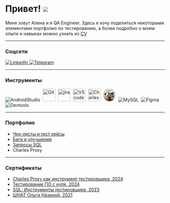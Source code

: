 <h1>
  Привет!
  <img src="https://media.giphy.com/media/hvRJCLFzcasrR4ia7z/giphy.gif" width="30px"/>
</h1>
Меня зовут Алена и я QA Engineer. Здесь я хочу поделиться некоторыми элементами портфолио по тестированию, а более подробно о моем опыте и навыках можно узнать из <a href="https://docs.google.com/document/d/11bJt0FqSYUk3LOryaEMa4bf5tpM0DNpmVYW2-TXsVwY/edit?pli=1#heading=h.78rlvk1sif5a" rel="noflow">CV</a>

---
### Соцсети
<div id="badges">
  <p>
  <a href="https://www.linkedin.com/in/alena-guraleva-004272212" rel="nofollow">
  <img src="https://camo.githubusercontent.com/78105bdf0d6f21a8c0e495de1434a8afec1f4f7f789bd1813c87e46cf0e43187/68747470733a2f2f696d672e69636f6e73382e636f6d2f3f73697a653d3531322669643d313339333026666f726d61743d706e67" title="LinkedIn"  alt="LinkedIn" width="40" height="40"/>
  </a>
  <a href="https://t.me/AlenaGuraleva" rel="nofollow">
  <img src="https://camo.githubusercontent.com/fcbf048deb1f46a9fdfea57f18321f6e641acb024cbe91522b2fb1534803251c/68747470733a2f2f696d672e69636f6e73382e636f6d2f3f73697a653d3531322669643d363333303626666f726d61743d706e67" title="Telegram"  alt="Telegram" width="40"/>
  </a>
</p>
</div>

---
### Инструменты
<div>
  <img src="https://camo.githubusercontent.com/e70b799e72de2cbcbdfc253cc4dfd3fb42eb4923972611b9e68f206b4bdff88f/68747470733a2f2f63646e2e6a7364656c6976722e6e65742f67682f64657669636f6e732f64657669636f6e2f69636f6e732f616e64726f696473747564696f2f616e64726f696473747564696f2d6f726967696e616c2e737667" title="AndroidStudio"  alt="AndroidStudio" width="40" height="40"/>&nbsp;
  <img src="https://camo.githubusercontent.com/15166a15835f145259844be455ab5945594a70c48a3090aa83d193bd5e3e9bc5/68747470733a2f2f63646e2e6a7364656c6976722e6e65742f67682f64657669636f6e732f64657669636f6e2f69636f6e732f6769742f6769742d6f726967696e616c2e737667" title="Git" **alt="Git" width="40" height="40"/>&nbsp;
  <img src="https://camo.githubusercontent.com/846a58b5795502a7f7b4016dd2c934bad2d3b80341db7ce9fc0ada3c8a1ac2d3/68747470733a2f2f63646e2e6a7364656c6976722e6e65742f67682f64657669636f6e732f64657669636f6e2f69636f6e732f6a6972612f6a6972612d6f726967696e616c2e737667" title="jira" **alt="jira" width="40" height="40"/>&nbsp;
  <img src="https://camo.githubusercontent.com/f39f203ca1defeb47e3505ef9044d3303c038c60de7e67f6c229992602e59128/68747470733a2f2f63646e2e6a7364656c6976722e6e65742f67682f64657669636f6e732f64657669636f6e2f69636f6e732f7673636f64652f7673636f64652d6f726967696e616c2e737667" title="VScode" **alt="VScode" width="40" height="40"/>&nbsp;
  <img src="https://camo.githubusercontent.com/51853941260ae860198fc42caf94c597eba7dc12e6f8d3caf65df49c1b6e82b6/68747470733a2f2f63646e2e69636f6e2d69636f6e732e636f6d2f69636f6e73322f333035332f504e472f3531322f636861726c65735f70726f78795f6d61636f735f6269677375725f69636f6e5f3139303330322e706e67" title="Charles Proxy" **alt="Charles Proxy" width="40" height="40"/>&nbsp;
  <img src="https://raw.githubusercontent.com/devicons/devicon/6910f0503efdd315c8f9b858234310c06e04d9c0/icons/dbeaver/dbeaver-original.svg" title="dbeaver"  alt="dbeaver" width="40" height="40"/>&nbsp;
  <img src="https://camo.githubusercontent.com/8b690f4dff81513c7425f3b8f6e66b34a1dea43e22562037eeb5449d18571c89/68747470733a2f2f63646e2e6a7364656c6976722e6e65742f67682f64657669636f6e732f64657669636f6e2f69636f6e732f6d7973716c2f6d7973716c2d6f726967696e616c2e737667" title="MySQL"  alt="MySQL" width="40" height="40"/>&nbsp;
    <img src="https://camo.githubusercontent.com/e39dd3b8f4afd6976f4978888b37cdaf52b825afb08eb36c99d92e2e63562553/68747470733a2f2f63646e2e6a7364656c6976722e6e65742f67682f64657669636f6e732f64657669636f6e2f69636f6e732f6669676d612f6669676d612d6f726967696e616c2e737667" title="Figma"  alt="Figma" width="40" height="40"/>&nbsp;
    <img src="https://camo.githubusercontent.com/25f6f3de7ca12c8c300b6f0a7b37c48c1e6176ded2f38d770a9d5e9b9d24fce7/68747470733a2f2f64333377756272666b69306c36382e636c6f756466726f6e742e6e65742f333862356339353361343636373336363638356435356462353564303537633836646231666335342f61306664632f7374617469632f61636165366232346439343033343736363163613930316561303766343763312f6368726f6d652d6465762d6c6f676f2d69636f6e2e706e67" title="Devtools"  alt="Devtools" width="40" height="40"/>&nbsp;
  
</div>

---
### Портфолио
- <a href="https://docs.google.com/spreadsheets/d/1mpZ3oiLvxZheZjoavP4gjw702SSxgBgVoyeCQ1H_AfE/edit?usp=sharing" rel="noflow">Чек-листы и тест кейсы</a> 
- <a href="https://docs.google.com/spreadsheets/d/17x36LYvE2l6p0XiNyBrI8-Onwf22PNtKftDKa9ZF4cA/edit?usp=sharing" rel="noflow">Баги и улучшения</a>
- <a href="https://docs.google.com/spreadsheets/d/1uEF_Io-zUWGaIqqR6jPPL1h94y4L6tpOyzlU5fYNxjk/edit?usp=sharing" rel="noflow">Запросы SQL</a>
- Charles Proxy


---
### Сертификаты
- <a href="" rel="noflow">Charles Proxy как инструмент тестировщика, 2024</a>
- <a href="https://stepik.org/cert/2550041" rel="noflow">Тестирование ПО с нуля, 2024</a>
- <a href="https://cert.software-testing.ru/362631680301728336" rel="noflow">SQL: Инструменты тестировщика, 2023</a>
- <a href="https://cert.software-testing.ru/294726115843375617" rel="noflow">ШНАТ Ольги Назиной, 2021</a>